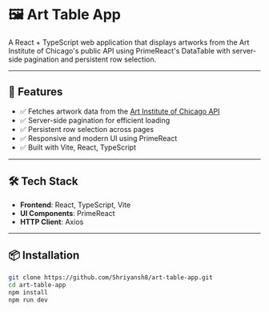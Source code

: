 # 🖼️ Art Table App

A React + TypeScript web application that displays artworks from the Art Institute of Chicago's public API using PrimeReact's DataTable with server-side pagination and persistent row selection.

---

## 🚀 Features

- ✅ Fetches artwork data from the [Art Institute of Chicago API](https://api.artic.edu/api/v1/artworks?page=1)
- ✅ Server-side pagination for efficient loading
- ✅ Persistent row selection across pages
- ✅ Responsive and modern UI using PrimeReact
- ✅ Built with Vite, React, TypeScript

---

## 🛠️ Tech Stack

- **Frontend**: React, TypeScript, Vite
- **UI Components**: PrimeReact
- **HTTP Client**: Axios

---

## 📦 Installation

```bash
git clone https://github.com/Shriyansh8/art-table-app.git
cd art-table-app
npm install
npm run dev
